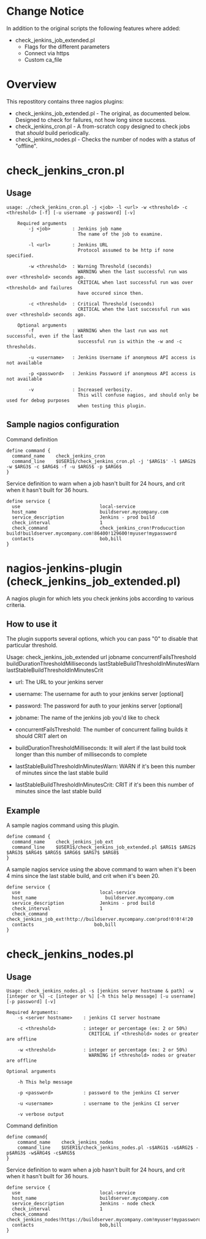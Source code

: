 # Change Notice

In addition to the original scripts the following features where added:
* check_jenkins_job_extended.pl
  * Flags for the different parameters
  * Connect via https
  * Custom ca_file


# Overview

This repostitory contains three nagios plugins:
* check_jenkins_job_extended.pl - The original, as documented below. Designed to check for failures, not how long since success.
* check_jenkins_cron.pl - A from-scratch copy designed to check jobs that *should* build periodically.
* check_jenkins_nodes.pl - Checks the number of nodes with a status of "offline".

# check_jenkins_cron.pl

## Usage

```
usage: ./check_jenkins_cron.pl -j <job> -l <url> -w <threshold> -c <threshold> [-f] [-u username -p password] [-v]

    Required arguments
        -j <job>        : Jenkins job name
                          The name of the job to examine.

        -l <url>        : Jenkins URL
                          Protocol assumed to be http if none specified.

        -w <threshold>  : Warning Threshold (seconds)
                          WARNING when the last successful run was over <threshold> seconds ago.
                          CRITICAL when last successful run was over <threshold> and failures
                          have occured since then.

        -c <threshold>  : Critical Threshold (seconds)
                          CRITICAL when the last successful run was over <threshold> seconds ago.

    Optional arguments
        -f              : WARNING when the last run was not successful, even if the last
                          successful run is within the -w and -c thresholds.

        -u <username>   : Jenkins Username if anonymous API access is not available

        -p <password>   : Jenkins Password if anonymous API access is not available

        -v              : Increased verbosity.
                          This will confuse nagios, and should only be used for debug purposes
                          when testing this plugin.
```

## Sample nagios configuration


Command definition

```
define command {
  command_name    check_jenkins_cron
  command_line    $USER1$/check_jenkins_cron.pl -j '$ARG1$' -l $ARG2$ -w $ARG3$ -c $ARG4$ -f -u $ARG5$ -p $ARG6$
}
```

Service definition to warn when a job hasn't built for 24 hours, and crit when it hasn't built for 36 hours.

```
define service {
  use                             local-service
  host_name                       buildserver.mycompany.com
  service_description             Jenkins - prod build
  check_interval                  1
  check_command                   check_jenkins_cron!Producuction build!buildserver.mycompany.com!86400!129600!myuser!mypassword
  contacts                        bob,bill
}
```


# nagios-jenkins-plugin (check_jenkins_job_extended.pl)

A nagios plugin for which lets you check jenkins jobs according to various criteria.

## How to use it

The plugin supports several options, which you can pass "0" to disable that particular threshold.

Usage:  check_jenkins_job_extended url jobname concurrentFailsThreshold  buildDurationThresholdMilliseconds lastStableBuildThresholdInMinutesWarn lastStableBuildThresholdInMinutesCrit

* url: The URL to your jenkins server

* username: The username for auth to your jenkins server [optional]

* password: The password for auth to your jenkins server [optional]

* jobname: The name of the jenkins job you'd like to check

* concurrentFailsThreshold: The number of concurrent failing builds it should CRIT alert on

* buildDurationThresholdMilliseconds: It will alert if the last build took longer than this number of milliseconds to complete

* lastStableBuildThresholdInMinutesWarn: WARN if it's been this number of minutes since the last stable build

* lastStableBuildThresholdInMinutesCrit: CRIT if it's been this number of minutes since the last stable build

## Example

A sample nagios command using this plugin.

```
define command {
  command_name    check_jenkins_job_ext
  command_line    $USER1$/check_jenkins_job_extended.pl $ARG1$ $ARG2$ $ARG3$ $ARG4$ $ARG5$ $ARG6$ $ARG7$ $ARG8$
}
```

A sample nagios service using the above command to warn when it's been 4 mins since the last stable build, and crit when it's been 20.

```
define service {
  use                             local-service
  host_name                 	    buildserver.mycompany.com
  service_description             Jenkins - prod build
  check_interval                  1
  check_command                   check_jenkins_job_ext!http://buildserver.mycompany.com!prod!0!0!4!20
  contacts						bob,bill
}
```


# check_jenkins_nodes.pl

## Usage

```
Usage: check_jenkins_nodes.pl -s [jenkins server hostname & path] -w [integer or %] -c [integer or %] [-h this help message] [-u username] [-p password] [-v]

Required Arguments:
    -s <server hostname>    : jenkins CI server hostname

    -c <threshold>          : integer or percentage (ex: 2 or 50%)
                              CRITICAL if <threshold> nodes or greater are offline

    -w <threshold>          : integer or percentage (ex: 2 or 50%)
                              WARNING if <threshold> nodes or greater are offline

Optional arguments

    -h This help message

    -p <password>           : password to the jenkins CI server

    -u <username>           : username to the jenkins CI server

    -v verbose output

```

Command definition

```
define command{
	command_name    check_jenkins_nodes
	command_line    $USER1$/check_jenkins_nodes.pl -s$ARG1$ -u$ARG2$ -p$ARG3$ -w$ARG4$ -c$ARG5$
}
```

Service definition to warn when a job hasn't built for 24 hours, and crit when it hasn't built for 36 hours.

```
define service {
  use                             local-service
  host_name                       buildserver.mycompany.com
  service_description             Jenkins - node check
  check_interval                  1
  check_command                   check_jenkins_nodes!https://buildserver.mycompany.com!myuser!mypassword!2!51%
  contacts                        bob,bill
}
```
